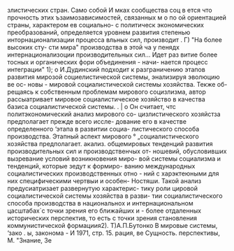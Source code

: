 злистических стран. Само собой
И
мках сообщества соц
в ется что прочность этих ъзаимозависимостей, связанных
м
о по ой ориентацией страны, характером ев социально-
с политическ
экономических преобразований, определяется уровнем развития
степенью инторнационализации процесса
вльных сил,
производит . Г) "На более высоких сту-
сти мира"
производства в этой ча у
пенядх интернационализоции производительных сил... Идет раз
витие более тосных и органических фори объединения - начи-
нается процесс интеграции" 1); о
И.Дудинский подходит к разграничению этапов развития
мирозой социелистической системы, энализируя эволюцию ве ос-
новы - мировой социалистической системы хозяйства. Текже об-
рещаясь к собственным проблемам мирового социзлизма, автор
рассыатривает мировое социалистическое хозяйство в качества
базиса социалистической системы. . | о
Он считает, чтс политэкономический анализ мирового со-
цизлистического хозяйстза предполагает прежде всего иссле-
дование его в качестве определенного ‘этапа в развитии социа-
листического способа производства. Этапный аспект мирового °
„социалистического хозяйства предполагает. акализ. общемировых
тенденций развития производительных сил и производственчых от-
ношевий, обусловивших вызревание условий возникновения миро-
вой системы социализма и тенденций, которые зедут к формиро-
ванию международных социалистических производственных отно -
ний с харэктеюными для них специфическими чертвыи и особен-
Ностяши. Такой анализ предусиатризает развернутую характерис-
тику роли цировой социалистической системы хозяйства в разви-
тии социалистического способа производства в национальнох и
интернациональном цасштабах`с точки зрения его ближайших и -
более отдаленных исторических перспектив, то есть с точки
зрения становления коммунистической формациия2).
Т)А.П.Бутонко В мировые системы, ‘зако
. ы, законома -
И
1971, стр. 15. рация, ве Сущность. перспективы, М. "Знание,
Зе
